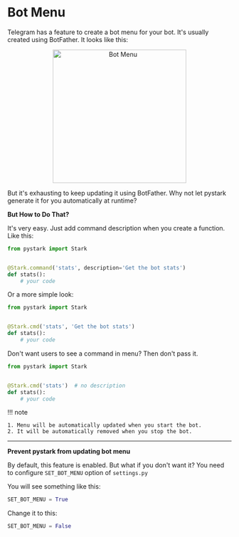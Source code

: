 # Bot Menu

Telegram has a feature to create a bot menu for your bot. It's usually created using BotFather. It looks like this:

<div align="center">
<img src="../../images/bot_menu.jpg" width="300" alt="Bot Menu"/>
</div>


But it's exhausting to keep updating it using BotFather. Why not let pystark generate it for you automatically at runtime?

**But How to Do That?**

It's very easy. Just add command description when you create a function. Like this:

```python
from pystark import Stark


@Stark.command('stats', description='Get the bot stats')
def stats():
    # your code
```


Or a more simple look:

```python
from pystark import Stark


@Stark.cmd('stats', 'Get the bot stats')
def stats():
    # your code
```


Don't want users to see a command in menu? Then don't pass it.

```python
from pystark import Stark


@Stark.cmd('stats')  # no description
def stats():
    # your code
```


!!! note

    1. Menu will be automatically updated when you start the bot.
    2. It will be automatically removed when you stop the bot.

---

<a name="customize-bot-menu"></a>

**Prevent pystark from updating bot menu**


By default, this feature is enabled. But what if you don't want it? You need to configure `SET_BOT_MENU` option of `settings.py`

You will see something like this:

```python
SET_BOT_MENU = True
```

Change it to this:

```python
SET_BOT_MENU = False
```
